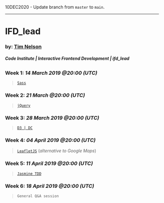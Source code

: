 10DEC2020 - Update branch from `master` to `main`.

---

# IFD_lead

### by: [Tim Nelson](https://github.com/TravelTimN)
##### Code Institute | Interactive Frontend Development | *ifd_lead*

##
##

### **Week 1**: *14 March 2019 @20:00 (UTC)*
> [`Sass`](https://github.com/TravelTimN/ci-ifd-lead/blob/master/week1-sass/sass.md)

### **Week 2**: *21 March @20:00 (UTC)*
> [`jQuery`](https://github.com/TravelTimN/ci-ifd-lead/blob/master/week2-jquery/jquery.md)

### **Week 3**: *28 March 2019 @20:00 (UTC)*
> [`D3 | DC`](https://github.com/TravelTimN/ci-ifd-lead/blob/master/week3-d3-dc/d3-dc.md)

### **Week 4**: *04 April 2019 @20:00 (UTC)*
> [`LeafletJS`](https://github.com/TravelTimN/ci-ifd-lead/blob/master/week4-leafletjs/leaflet.md) (*alternative to Google Maps*)

### **Week 5**: *11 April 2019 @20:00 (UTC)*
> [`Jasmine TDD`](https://github.com/TravelTimN/ci-ifd-lead/blob/master/week5-jasmine/jasmine.md)

### **Week 6**: *18 April 2019 @20:00 (UTC)*
> `General Q&A session`